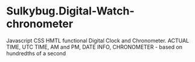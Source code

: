 # Sulkybug.Digital-Watch-chronometer
Javascript CSS HMTL functional Digital Clock and Chronometer.
ACTUAL TIME, UTC TIME, AM and PM, DATE INFO, CHRONOMETER - based on hundredths of a second
